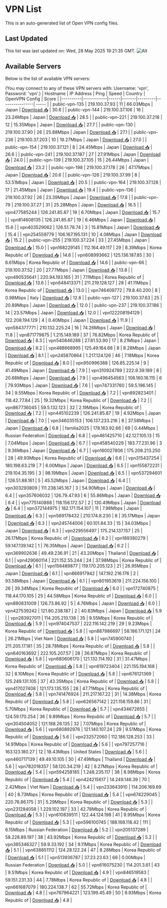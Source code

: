 # VPN List

This is an auto-generated list of Open VPN config files.

## Last Updated

This list was last updated on: Wed, 28 May 2025 19:21:35 GMT.
![Alt](https://repobeats.axiom.co/api/embed/186b98318ef1479477931607c1ad7d823f12451f.svg "Repobeats analytics image")

## Available Servers

Below is the list of available VPN servers:

(You may connect to any of these VPN servers with: Username: 'vpn', Password: 'vpn'.)
| Hostname | IP Address | Ping | Speed | Country | OpenVPN Config | Score |
|----------|------------|------|-------|---------|----------------| ----- |
| public-vpn-135 | 219.100.37.93 | 11 | 66.03Mbps | Japan | [Download 📥](./configs/server_0_JP.ovpn) | 30.6 |
| public-vpn-144 | 219.100.37.106 | 16 | 23.24Mbps | Japan | [Download 📥](./configs/server_1_JP.ovpn) | 28.5 |
| public-vpn-221 | 219.100.37.218 | 12 | 15.35Mbps | Japan | [Download 📥](./configs/server_2_JP.ovpn) | 27.7 |
| public-vpn-130 | 219.100.37.90 | 26 | 25.88Mbps | Japan | [Download 📥](./configs/server_3_JP.ovpn) | 27.1 |
| public-vpn-236 | 219.100.37.203 | 10 | 19.27Mbps | Japan | [Download 📥](./configs/server_4_JP.ovpn) | 27.0 |
| public-vpn-154 | 219.100.37.121 | 8 | 24.45Mbps | Japan | [Download 📥](./configs/server_5_JP.ovpn) | 26.6 |
| public-vpn-241 | 219.100.37.187 | 27 | 27.91Mbps | Japan | [Download 📥](./configs/server_6_JP.ovpn) | 24.0 |
| public-vpn-139 | 219.100.37.105 | 15 | 26.44Mbps | Japan | [Download 📥](./configs/server_7_JP.ovpn) | 23.2 |
| public-vpn-198 | 219.100.37.178 | 26 | 47.17Mbps | Japan | [Download 📥](./configs/server_8_JP.ovpn) | 20.6 |
| public-vpn-126 | 219.100.37.99 | 8 | 53.51Mbps | Japan | [Download 📥](./configs/server_9_JP.ovpn) | 20.5 |
| public-vpn-164 | 219.100.37.128 | 17 | 21.45Mbps | Japan | [Download 📥](./configs/server_10_JP.ovpn) | 19.4 |
| public-vpn-136 | 219.100.37.92 | 26 | 23.39Mbps | Japan | [Download 📥](./configs/server_11_JP.ovpn) | 17.8 |
| public-vpn-79 | 219.100.37.27 | 31 | 25.28Mbps | Japan | [Download 📥](./configs/server_12_JP.ovpn) | 16.5 |
| vpn477585244 | 126.241.85.87 | 19 | 6.70Mbps | Japan | [Download 📥](./configs/server_13_JP.ovpn) | 15.7 |
| vpn814608135 | 126.241.85.87 | 19 | 6.46Mbps | Japan | [Download 📥](./configs/server_14_JP.ovpn) | 15.6 |
| vpn403529062 | 126.51.78.74 | 3 | 15.81Mbps | Japan | [Download 📥](./configs/server_15_JP.ovpn) | 15.4 |
| vpn254559779 | 106.167.195.131 | 10 | 4.08Mbps | Japan | [Download 📥](./configs/server_16_JP.ovpn) | 15.2 |
| public-vpn-255 | 219.100.37.224 | 33 | 27.45Mbps | Japan | [Download 📥](./configs/server_17_JP.ovpn) | 15.0 |
| vpn168229145 | 112.164.49.117 | 29 | 8.39Mbps | Korea Republic of | [Download 📥](./configs/server_18_KR.ovpn) | 14.6 |
| vpn608993662 | 125.136.187.85 | 30 | 6.61Mbps | Korea Republic of | [Download 📥](./configs/server_19_KR.ovpn) | 14.6 |
| public-vpn-66 | 219.100.37.52 | 20 | 27.77Mbps | Japan | [Download 📥](./configs/server_20_JP.ovpn) | 13.8 |
| vpn490535641 | 220.94.193.165 | 31 | 7.11Mbps | Korea Republic of | [Download 📥](./configs/server_21_KR.ovpn) | 13.6 |
| vpn648413371 | 211.219.128.127 | 28 | 41.11Mbps | Korea Republic of | [Download 📥](./configs/server_22_KR.ovpn) | 13.0 |
| vpn746409772 | 79.8.40.200 | 8 | 0.98Mbps | Italy | [Download 📥](./configs/server_23_IT.ovpn) | 12.8 |
| public-vpn-127 | 219.100.37.63 | 25 | 20.89Mbps | Japan | [Download 📥](./configs/server_24_JP.ovpn) | 12.0 |
| public-vpn-237 | 219.100.37.186 | 14 | 23.57Mbps | Japan | [Download 📥](./configs/server_25_JP.ovpn) | 12.0 |
| vpn122208194129 | 122.208.194.129 | 4 | 0.40Mbps | Japan | [Download 📥](./configs/server_26_JP.ovpn) | 11.9 |
| vpn584377771 | 210.132.225.24 | 16 | 74.26Mbps | Japan | [Download 📥](./configs/server_27_JP.ovpn) | 11.8 |
| vpn871779875 | 1.215.149.189 | 37 | 76.82Mbps | Korea Republic of | [Download 📥](./configs/server_28_KR.ovpn) | 8.3 |
| vpn540846288 | 27.81.53.90 | 17 | 8.21Mbps | Japan | [Download 📥](./configs/server_29_JP.ovpn) | 8.2 |
| vpn488668995 | 125.49.164.68 | 8 | 8.28Mbps | Japan | [Download 📥](./configs/server_30_JP.ovpn) | 8.1 |
| vpn245870864 | 1.217.124.126 | 46 | 7.18Mbps | Korea Republic of | [Download 📥](./configs/server_31_KR.ovpn) | 8.0 |
| vpn950996388 | 126.85.225.14 | 9 | 41.49Mbps | Japan | [Download 📥](./configs/server_32_JP.ovpn) | 7.9 |
| vpn310924789 | 222.9.39.189 | 8 | 20.68Mbps | Japan | [Download 📥](./configs/server_33_JP.ovpn) | 7.9 |
| vpn496454563 | 106.160.16.115 | 6 | 79.93Mbps | Japan | [Download 📥](./configs/server_34_JP.ovpn) | 7.6 |
| vpn747331760 | 59.5.196.145 | 34 | 9.55Mbps | Korea Republic of | [Download 📥](./configs/server_35_KR.ovpn) | 7.2 |
| vpn892823401 | 118.42.77.84 | 25 | 19.32Mbps | Korea Republic of | [Download 📥](./configs/server_36_KR.ovpn) | 7.2 |
| vpn867736045 | 59.5.132.123 | 32 | 2.19Mbps | Korea Republic of | [Download 📥](./configs/server_37_KR.ovpn) | 7.2 |
| vpn445102239 | 126.241.85.87 | 19 | 4.92Mbps | Japan | [Download 📥](./configs/server_38_JP.ovpn) | 7.0 |
| vpn346035153 | 106.137.233.216 | 8 | 37.58Mbps | Japan | [Download 📥](./configs/server_39_JP.ovpn) | 6.8 |
| familia2025 | 178.163.92.66 | 69 | 0.44Mbps | Russian Federation | [Download 📥](./configs/server_40_RU.ovpn) | 6.8 |
| vpn461425710 | 42.127.105.13 | 15 | 7.04Mbps | Japan | [Download 📥](./configs/server_41_JP.ovpn) | 6.7 |
| vpn458540229 | 183.77.231.96 | 3 | 9.36Mbps | Japan | [Download 📥](./configs/server_42_JP.ovpn) | 6.7 |
| vpn160027806 | 175.208.213.250 | 28 | 49.93Mbps | Korea Republic of | [Download 📥](./configs/server_43_KR.ovpn) | 6.6 |
| vpn315437254 | 180.198.63.219 | 7 | 6.00Mbps | Japan | [Download 📥](./configs/server_44_JP.ovpn) | 6.5 |
| vpn155872231 | 219.104.35.195 | 3 | 98.19Mbps | Japan | [Download 📥](./configs/server_45_JP.ovpn) | 6.5 |
| vpn537294601 | 126.51.88.161 | 5 | 45.52Mbps | Japan | [Download 📥](./configs/server_46_JP.ovpn) | 6.4 |
| vpn303293809 | 111.238.145.167 | 3 | 54.90Mbps | Japan | [Download 📥](./configs/server_47_JP.ovpn) | 6.4 |
| vpn357606032 | 126.79.47.93 | 6 | 55.86Mbps | Japan | [Download 📥](./configs/server_48_JP.ovpn) | 6.4 |
| vpn775140888 | 118.156.172.57 | 2 | 130.49Mbps | Japan | [Download 📥](./configs/server_49_JP.ovpn) | 6.4 |
| vpn372144975 | 182.171.154.107 | 11 | 7.98Mbps | Japan | [Download 📥](./configs/server_50_JP.ovpn) | 6.3 |
| vpn589178432 | 210.174.8.230 | 8 | 35.17Mbps | Japan | [Download 📥](./configs/server_51_JP.ovpn) | 6.3 |
| vpn245744006 | 60.101.84.33 | 15 | 34.03Mbps | Japan | [Download 📥](./configs/server_52_JP.ovpn) | 6.3 |
| vpn229556497 | 175.214.137.157 | 25 | 26.17Mbps | Korea Republic of | [Download 📥](./configs/server_53_KR.ovpn) | 6.2 |
| vpn189380279 | 59.147.139.142 | 1 | 76.35Mbps | Japan | [Download 📥](./configs/server_54_JP.ovpn) | 6.2 |
| vpn369902636 | 49.49.236.91 | 21 | 43.20Mbps | Thailand | [Download 📥](./configs/server_55_TH.ovpn) | 6.1 |
| vpn429060114 | 221.152.55.244 | 24 | 37.98Mbps | Korea Republic of | [Download 📥](./configs/server_56_KR.ovpn) | 6.1 |
| vpn156489877 | 119.170.205.123 | 21 | 26.95Mbps | Japan | [Download 📥](./configs/server_57_JP.ovpn) | 6.1 |
| vpn866917942 | 147.192.216.176 | 2 | 93.58Mbps | Japan | [Download 📥](./configs/server_58_JP.ovpn) | 6.1 |
| vpn801953619 | 211.224.156.100 | 26 | 39.34Mbps | Korea Republic of | [Download 📥](./configs/server_59_KR.ovpn) | 6.0 |
| vpn172740875 | 118.44.170.105 | 25 | 44.58Mbps | Korea Republic of | [Download 📥](./configs/server_60_KR.ovpn) | 6.0 |
| vpn880831009 | 126.73.86.92 | 5 | 4.76Mbps | Japan | [Download 📥](./configs/server_61_JP.ovpn) | 6.0 |
| vpn427539242 | 121.80.238.187 | 2 | 40.83Mbps | Japan | [Download 📥](./configs/server_62_JP.ovpn) | 5.9 |
| vpn283927011 | 114.205.210.138 | 35 | 9.55Mbps | Korea Republic of | [Download 📥](./configs/server_63_KR.ovpn) | 5.9 |
| vpn974047537 | 222.116.142.219 | 29 | 9.23Mbps | Korea Republic of | [Download 📥](./configs/server_64_KR.ovpn) | 5.8 |
| vpn887986697 | 58.186.171.121 | 24 | 26.21Mbps | Viet Nam | [Download 📥](./configs/server_65_VN.ovpn) | 5.8 |
| vpn745900740 | 211.205.17.181 | 35 | 28.78Mbps | Korea Republic of | [Download 📥](./configs/server_66_KR.ovpn) | 5.8 |
| vpn640163692 | 222.105.207.57 | 28 | 36.87Mbps | Korea Republic of | [Download 📥](./configs/server_67_KR.ovpn) | 5.8 |
| vpn680606170 | 121.132.114.192 | 31 | 31.47Mbps | Korea Republic of | [Download 📥](./configs/server_68_KR.ovpn) | 5.8 |
| vpn619723404 | 221.155.194.168 | 32 | 8.10Mbps | Korea Republic of | [Download 📥](./configs/server_69_KR.ovpn) | 5.8 |
| vpn676121369 | 125.249.131.105 | 37 | 43.35Mbps | Korea Republic of | [Download 📥](./configs/server_70_KR.ovpn) | 5.8 |
| vpn417027408 | 121.173.135.155 | 28 | 47.71Mbps | Korea Republic of | [Download 📥](./configs/server_71_KR.ovpn) | 5.8 |
| vpn741476924 | 211.217.167.22 | 31 | 14.38Mbps | Korea Republic of | [Download 📥](./configs/server_72_KR.ovpn) | 5.8 |
| vpn626567142 | 221.158.159.86 | 31 | 5.70Mbps | Korea Republic of | [Download 📥](./configs/server_73_KR.ovpn) | 5.7 |
| vpn434672655 | 124.59.170.254 | 36 | 9.89Mbps | Korea Republic of | [Download 📥](./configs/server_74_KR.ovpn) | 5.7 |
| vpn304504052 | 121.188.26.135 | 32 | 7.07Mbps | Korea Republic of | [Download 📥](./configs/server_75_KR.ovpn) | 5.6 |
| vpn680892976 | 121.140.107.24 | 29 | 9.51Mbps | Korea Republic of | [Download 📥](./configs/server_76_KR.ovpn) | 5.6 |
| vpn232572060 | 112.186.128.253 | 33 | 14.91Mbps | Korea Republic of | [Download 📥](./configs/server_77_KR.ovpn) | 5.6 |
| vpn797257716 | 163.123.180.27 | 12 | 18.43Mbps | United States | [Download 📥](./configs/server_78_US.ovpn) | 5.6 |
| vpn460717139 | 49.49.10.105 | 30 | 47.49Mbps | Thailand | [Download 📥](./configs/server_79_TH.ovpn) | 5.6 |
| vpn782018357 | 58.120.34.219 | 42 | 9.27Mbps | Korea Republic of | [Download 📥](./configs/server_80_KR.ovpn) | 5.4 |
| vpn594258185 | 1.248.235.117 | 38 | 8.98Mbps | Korea Republic of | [Download 📥](./configs/server_81_KR.ovpn) | 5.4 |
| vpn424215617 | 14.249.146.39 | 70 | 2.42Mbps | Viet Nam | [Download 📥](./configs/server_82_VN.ovpn) | 5.4 |
| vpn233643910 | 114.206.169.69 | 40 | 8.73Mbps | Korea Republic of | [Download 📥](./configs/server_83_KR.ovpn) | 5.4 |
| vpn674229045 | 220.76.86.175 | 31 | 5.29Mbps | Korea Republic of | [Download 📥](./configs/server_84_KR.ovpn) | 5.3 |
| vpn231284058 | 1.229.102.197 | 33 | 42.78Mbps | Korea Republic of | [Download 📥](./configs/server_85_KR.ovpn) | 5.3 |
| vpn610839511 | 122.44.124.198 | 41 | 9.95Mbps | Korea Republic of | [Download 📥](./configs/server_86_KR.ovpn) | 5.3 |
| vpn596100745 | 188.168.118.42 | 111 | 6.15Mbps | Russian Federation | [Download 📥](./configs/server_87_RU.ovpn) | 5.2 |
| vpn205137289 | 58.228.89.197 | 38 | 43.92Mbps | Korea Republic of | [Download 📥](./configs/server_88_KR.ovpn) | 5.2 |
| vpn385346327 | 59.9.33.192 | 34 | 9.11Mbps | Korea Republic of | [Download 📥](./configs/server_89_KR.ovpn) | 5.1 |
| vpn638851112 | 124.28.122.24 | 47 | 8.28Mbps | Korea Republic of | [Download 📥](./configs/server_90_KR.ovpn) | 5.1 |
| vpn513936787 | 37.23.23.63 | 66 | 0.00Mbps | Russian Federation | [Download 📥](./configs/server_91_RU.ovpn) | 5.0 |
| vpn616075230 | 114.201.3.61 | 43 | 9.51Mbps | Korea Republic of | [Download 📥](./configs/server_92_KR.ovpn) | 4.9 |
| vpn846519583 | 59.151.231.33 | 44 | 7.78Mbps | Korea Republic of | [Download 📥](./configs/server_93_KR.ovpn) | 4.8 |
| vpn661687079 | 180.224.138.7 | 62 | 55.72Mbps | Korea Republic of | [Download 📥](./configs/server_94_KR.ovpn) | 4.8 |
| vpn767964221 | 123.199.45.49 | 50 | 9.93Mbps | Korea Republic of | [Download 📥](./configs/server_95_KR.ovpn) | 4.8 |
